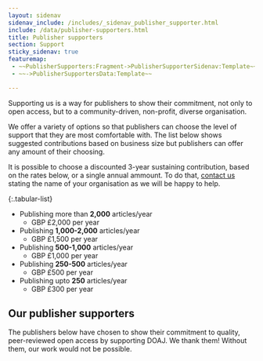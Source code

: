 ```yaml
---
layout: sidenav
sidenav_include: /includes/_sidenav_publisher_supporter.html
include: /data/publisher-supporters.html
title: Publisher supporters
section: Support
sticky_sidenav: true
featuremap:
 - ~~PublisherSupporters:Fragment->PublisherSupporterSidenav:Template~~
 - ~~->PublisherSupportersData:Template~~

---
```


Supporting us is a way for publishers to show their commitment, not only to open access, but to a community-driven, non-profit, diverse organisation.

We offer a variety of options so that publishers can choose the level of support that they are most comfortable with. The list below shows suggested contributions based on business size but publishers can offer any amount of their choosing.

It is possible to choose a discounted 3-year sustaining contribution, based on the rates below, or a single annual ammount. To do that, [contact us](mailto:helpdesk@doaj.org) stating the name of your organisation as we will be happy to help.

{:.tabular-list}
- Publishing more than **2,000** articles/year
  - GBP £2,000 per year
- Publishing **1,000-2,000** articles/year
  - GBP £1,500 per year  
- Publishing **500-1,000** articles/year
  - GBP £1,000 per year
- Publishing **250-500** articles/year
  - GBP £500 per year
- Publishing upto **250** articles/year
  - GBP £300 per year

## Our publisher supporters

The publishers below have chosen to show their commitment to quality, peer-reviewed open access by supporting DOAJ. We thank them! Without them, our work would not be possible.

